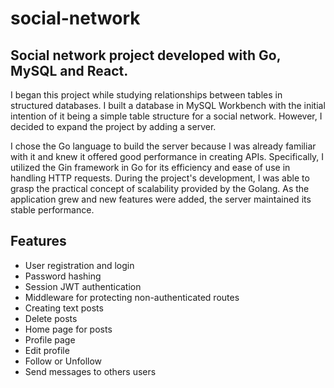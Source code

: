 # social-network
## Social network project developed with Go, MySQL and React.

I began this project while studying relationships between tables in structured databases. I built a database in MySQL Workbench with the initial intention of it being a simple table structure for a social network. However, I decided to expand the project by adding a server.

I chose the Go language to build the server because I was already familiar with it and knew it offered good performance in creating APIs. Specifically, I utilized the Gin framework in Go for its efficiency and ease of use in handling HTTP requests. During the project's development, I was able to grasp the practical concept of scalability provided by the Golang. As the application grew and new features were added, the server maintained its stable performance.



## Features
- User registration and login
- Password hashing
- Session JWT authentication
- Middleware for protecting non-authenticated routes
- Creating text posts
- Delete posts
- Home page for posts
- Profile page
- Edit profile
- Follow or Unfollow
- Send messages to others users
